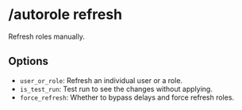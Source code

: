 # /autorole refresh

Refresh roles manually.

## Options

- `user_or_role`: Refresh an individual user or a role.
- `is_test_run`: Test run to see the changes without applying.
- `force_refresh`: Whether to bypass delays and force refresh roles.

